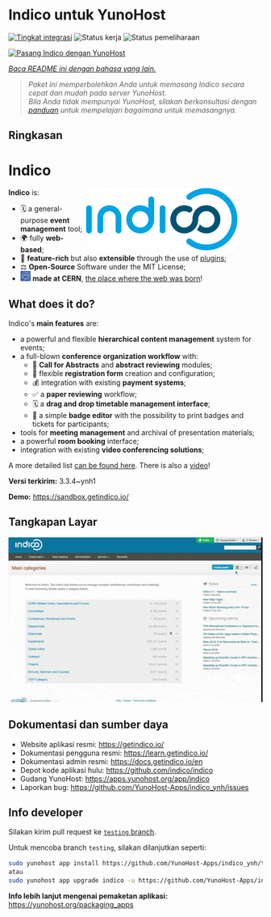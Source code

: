 <!--
N.B.: README ini dibuat secara otomatis oleh <https://github.com/YunoHost/apps/tree/master/tools/readme_generator>
Ini TIDAK boleh diedit dengan tangan.
-->

# Indico untuk YunoHost

[![Tingkat integrasi](https://dash.yunohost.org/integration/indico.svg)](https://ci-apps.yunohost.org/ci/apps/indico/) ![Status kerja](https://ci-apps.yunohost.org/ci/badges/indico.status.svg) ![Status pemeliharaan](https://ci-apps.yunohost.org/ci/badges/indico.maintain.svg)

[![Pasang Indico dengan YunoHost](https://install-app.yunohost.org/install-with-yunohost.svg)](https://install-app.yunohost.org/?app=indico)

*[Baca README ini dengan bahasa yang lain.](./ALL_README.md)*

> *Paket ini memperbolehkan Anda untuk memasang Indico secara cepat dan mudah pada server YunoHost.*  
> *Bila Anda tidak mempunyai YunoHost, silakan berkonsultasi dengan [panduan](https://yunohost.org/install) untuk mempelajari bagaimana untuk memasangnya.*

## Ringkasan

# Indico 

<img src="https://github.com/indico/indico/raw/master/indico/web/static/images/logo_indico.png"
     align="right"
     width="300"
     style="width: 300px; float: right; margin-right: 50px;">

**Indico** is:
 * 🗓 a general-purpose **event management** tool;
 * 🌍 fully **web-based**;
 * 🧩 **feature-rich** but also **extensible** through the use of [plugins](https://docs.getindico.io/en/stable/plugins/);
 * ⚖️ **Open-Source** Software under the MIT License;
 * <img src="https://raw.githubusercontent.com/indico/assets/master/cern_badge.png" width="20"> **made at CERN**, [the place where the web was born](https://home.cern/science/computing/birth-web)!

## What does it do?
Indico's **main features** are:
 * a powerful and flexible **hierarchical content management** system for events;
 * a full-blown **conference organization workflow** with:
   - 📢 **Call for Abstracts** and **abstract reviewing** modules;
   - 📝 flexible **registration form** creation and configuration;
   - 💰 integration with existing **payment systems**;
   - ✅ a **paper reviewing** workflow;
   - 🗓 a **drag and drop timetable management interface**;
   - 🎫 a simple **badge editor** with the possibility to print badges and tickets for participants;
 * tools for **meeting management** and archival of presentation materials;
 * a powerful **room booking** interface;
 * integration with existing **video conferencing solutions**;

A more detailed list [can be found here](https://getindico.io/features/). There is also a [video](https://www.youtube.com/watch?v=yo8rgg9dOcc)!


**Versi terkirim:** 3.3.4~ynh1

**Demo:** <https://sandbox.getindico.io/>

## Tangkapan Layar

![Tangkapan Layar pada Indico](./doc/screenshots/sneakpeek.gif)

## Dokumentasi dan sumber daya

- Website aplikasi resmi: <https://getindico.io/>
- Dokumentasi pengguna resmi: <https://learn.getindico.io/>
- Dokumentasi admin resmi: <https://docs.getindico.io/en>
- Depot kode aplikasi hulu: <https://github.com/indico/indico>
- Gudang YunoHost: <https://apps.yunohost.org/app/indico>
- Laporkan bug: <https://github.com/YunoHost-Apps/indico_ynh/issues>

## Info developer

Silakan kirim pull request ke [`testing` branch](https://github.com/YunoHost-Apps/indico_ynh/tree/testing).

Untuk mencoba branch `testing`, silakan dilanjutkan seperti:

```bash
sudo yunohost app install https://github.com/YunoHost-Apps/indico_ynh/tree/testing --debug
atau
sudo yunohost app upgrade indico -u https://github.com/YunoHost-Apps/indico_ynh/tree/testing --debug
```

**Info lebih lanjut mengenai pemaketan aplikasi:** <https://yunohost.org/packaging_apps>